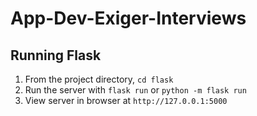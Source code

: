 # App-Dev-Exiger-Interviews

## Running Flask
1. From the project directory, `cd flask`
2. Run the server with `flask run` or `python -m flask run`
3. View server in browser at `http://127.0.0.1:5000`
